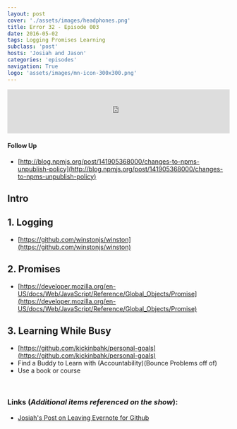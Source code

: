 ```yaml
---
layout: post
cover: './assets/images/headphones.png'
title: Error 32 - Episode 003
date: 2016-05-02
tags: Logging Promises Learning
subclass: 'post'
hosts: 'Josiah and Jason'
categories: 'episodes'
navigation: True
logo: 'assets/images/mn-icon-300x300.png'
---
```

<iframe id="audio_iframe" src="https://www.podbean.com/media/player/bv2dv-5eef15?skin=2" width="100%" height="100" frameborder="0" scrolling="no"></iframe>
<br>

#### Follow Up
- [http://blog.npmjs.org/post/141905368000/changes-to-npms-unpublish-policy](http://blog.npmjs.org/post/141905368000/changes-to-npms-unpublish-policy)

## Intro

## 1. Logging
- [https://github.com/winstonjs/winston](https://github.com/winstonjs/winston)

## 2. Promises
- [https://developer.mozilla.org/en-US/docs/Web/JavaScript/Reference/Global_Objects/Promise](https://developer.mozilla.org/en-US/docs/Web/JavaScript/Reference/Global_Objects/Promise)

## 3. Learning While Busy
- [https://github.com/kickinbahk/personal-goals](https://github.com/kickinbahk/personal-goals)
- Find a Buddy to Learn with (Accountability)(Bounce Problems off of)
- Use a book or course

<br>

### Links (_Additional items referenced on the show_):
- [Josiah's Post on Leaving Evernote for Github](http://kickinbahk.com/replacing-evernote.html)

